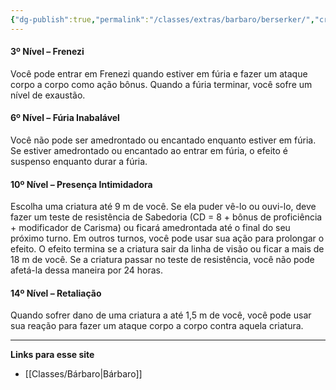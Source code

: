 ```yaml
---
{"dg-publish":true,"permalink":"/classes/extras/barbaro/berserker/","created":"2024-07-23T08:29:11.000-03:00","updated":"2024-07-28T22:14:40.138-03:00"}
---
```



#### 3º Nível – Frenezi
Você pode entrar em Frenezi quando estiver em fúria e fazer um ataque corpo a corpo como ação bônus. Quando a fúria terminar, você sofre um nível de exaustão.

#### 6º Nível – Fúria Inabalável  
Você não pode ser amedrontado ou encantado enquanto estiver em fúria. Se estiver amedrontado ou encantado ao entrar em fúria, o efeito é suspenso enquanto durar a fúria.

#### 10º Nível – Presença Intimidadora  
Escolha uma criatura até 9 m de você. Se ela puder vê-lo ou ouvi-lo, deve fazer um teste de resistência de Sabedoria (CD = 8 + bônus de proficiência + modificador de Carisma) ou ficará amedrontada até o final do seu próximo turno. Em outros turnos, você pode usar sua ação para prolongar o efeito. O efeito termina se a criatura sair da linha de visão ou ficar a mais de 18 m de você. Se a criatura passar no teste de resistência, você não pode afetá-la dessa maneira por 24 horas.

#### 14º Nível – Retaliação
Quando sofrer dano de uma criatura a até 1,5 m de você, você pode usar sua reação para fazer um ataque corpo a corpo contra aquela criatura.
___
**Links para esse site**
- [[Classes/Bárbaro\|Bárbaro]]